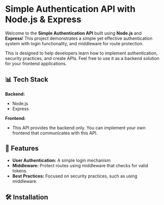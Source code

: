 # Simple Authentication API with Node.js & Express

Welcome to the **Simple Authentication API** built using **Node.js** and **Express**! 
This project demonstrates a simple yet effective authentication system with login functionality, 
and middleware for route protection.

This is designed to help developers learn how to implement authentication, security practices, and create APIs. 
Feel free to use it as a backend solution for your frontend applications.

## 📊 Tech Stack

**Backend:**  
- Node.js  
- Express  

**Frontend:**  
- This API provides the backend only. You can implement your own frontend that communicates with this API.

## 🚀 Features
- **User Authentication:** A simple login mechanism
- **Middleware:** Protect routes using middleware that checks for valid tokens.
- **Best Practices:** Focused on security practices, such as using middleware.

## 🛠️ Installation





